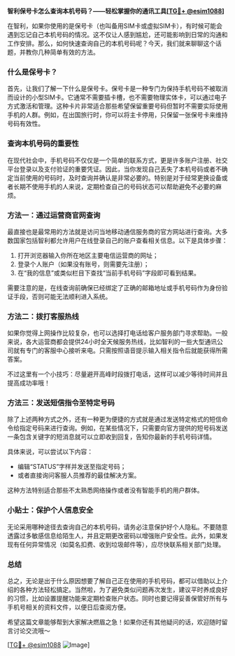 **智利保号卡怎么查询本机号码？——轻松掌握你的通讯工具[[TG💪+ @esim1088](https://t.me/s/esim1088)]**

在智利，如果你使用的是保号卡（也叫备用SIM卡或虚拟SIM卡），有时候可能会遇到忘记自己本机号码的情况。这不仅让人感到尴尬，还可能影响到日常的沟通和工作安排。那么，如何快速查询自己的本机号码呢？今天，我们就来聊聊这个话题，并教你几种简单有效的方法。

### 什么是保号卡？

首先，让我们了解一下什么是保号卡。保号卡是一种专门为保持手机号码不被取消而设计的小型SIM卡。它通常不需要插卡槽，也不需要物理实体卡，可以通过电子方式激活和管理。这种卡片非常适合那些希望保留重要号码但暂时不需要实际使用手机的人群。例如，在出国旅行时，你可以将主卡停用，只保留一张保号卡来维持号码有效性。

### 查询本机号码的重要性

在现代社会中，手机号码不仅仅是一个简单的联系方式，更是许多账户注册、社交平台登录以及支付验证的重要凭证。因此，当你发现自己丢失了本机号码或者不确定当前使用的号码时，及时查询并确认是非常必要的。特别是对于经常更换设备或者长期不使用手机的人来说，定期检查自己的号码状态可以帮助避免不必要的麻烦。

### 方法一：通过运营商官网查询

最直接也是最常用的方法就是访问当地移动通信服务商的官方网站进行查询。大多数国家包括智利都允许用户在线登录自己的账户查看相关信息。以下是具体步骤：

1. 打开浏览器输入你所在地区主要电信运营商的网址；
2. 登录个人账户（如果没有账号，则需要先注册）；
3. 在“我的信息”或类似栏目下查找“当前手机号码”字段即可看到结果。

需要注意的是，在线查询前确保已经绑定了正确的邮箱地址或手机号码作为身份验证手段，否则可能无法顺利进入系统。

### 方法二：拨打客服热线

如果你觉得上网操作比较复杂，也可以选择打电话给客户服务部门寻求帮助。一般来说，各大运营商都会提供24小时全天候服务热线，比如智利的一些大型通讯公司就有专门的客服中心接听来电。只需按照语音提示输入相关指令后就能获得所需答案。

不过这里有一个小技巧：尽量避开高峰时段拨打电话，这样可以减少等待时间并且提高成功率哦！

### 方法三：发送短信指令至特定号码

除了上述两种方式之外，还有一种更为便捷的方式就是通过发送特定格式的短信命令给指定号码来进行查询。例如，在某些情况下，只需要向官方提供的短号码发送一条包含关键字的短消息就可以立即收到回复，告知你最新的手机号码详情。

具体来说，可以尝试以下内容：
- 编辑“STATUS”字样并发送至指定号码；
- 或者直接询问客服人员推荐的最佳解决方案。

这种方法特别适合那些不太熟悉网络操作或者没有智能手机的用户群体。

### 小贴士：保护个人信息安全

无论采用哪种途径去查询自己的本机号码，请务必注意保护好个人隐私。不要随意透露过多敏感信息给陌生人，并且定期更改密码以增强账户安全性。此外，如果发现有任何异常情况（如莫名扣费、收到垃圾邮件等），应尽快联系相关部门处理。

### 总结

总之，无论是出于什么原因想要了解自己正在使用的手机号码，都可以借助以上介绍的各种方法轻松搞定。当然啦，为了避免类似问题再次发生，建议平时养成良好的习惯，比如设置提醒功能来定期检查账户状态。同时也要记得妥善保管好所有与手机号相关的资料文件，以便日后查阅方便。

希望这篇文章能够帮到大家解决燃眉之急！如果你还有其他疑问的话，欢迎随时留言讨论交流哦～

[[TG💪+ @esim1088](https://t.me/s/esim1088) ![Image](https://i.postimg.cc/4NQfJmqS/Snipaste-2025-05-13-00-14-12.png)]